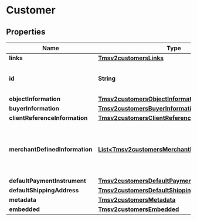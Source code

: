 
# Customer

## Properties
Name | Type | Description | Notes
------------ | ------------- | ------------- | -------------
**links** | [**Tmsv2customersLinks**](Tmsv2customersLinks.md) |  |  [optional]
**id** | **String** | The id of the Customer Token. |  [optional]
**objectInformation** | [**Tmsv2customersObjectInformation**](Tmsv2customersObjectInformation.md) |  |  [optional]
**buyerInformation** | [**Tmsv2customersBuyerInformation**](Tmsv2customersBuyerInformation.md) |  |  [optional]
**clientReferenceInformation** | [**Tmsv2customersClientReferenceInformation**](Tmsv2customersClientReferenceInformation.md) |  |  [optional]
**merchantDefinedInformation** | [**List&lt;Tmsv2customersMerchantDefinedInformation&gt;**](Tmsv2customersMerchantDefinedInformation.md) | Object containing the custom data that the merchant defines.  |  [optional]
**defaultPaymentInstrument** | [**Tmsv2customersDefaultPaymentInstrument**](Tmsv2customersDefaultPaymentInstrument.md) |  |  [optional]
**defaultShippingAddress** | [**Tmsv2customersDefaultShippingAddress**](Tmsv2customersDefaultShippingAddress.md) |  |  [optional]
**metadata** | [**Tmsv2customersMetadata**](Tmsv2customersMetadata.md) |  |  [optional]
**embedded** | [**Tmsv2customersEmbedded**](Tmsv2customersEmbedded.md) |  |  [optional]



